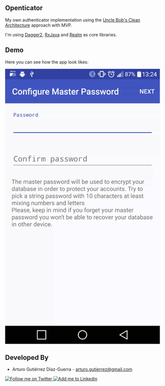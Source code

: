 Openticator
------------

My own authenticator implementation using the [Uncle Bob's Clean Architecture](http://blog.8thlight.com/uncle-bob/2012/08/13/the-clean-architecture.html) approach with MVP.

I'm using [Dagger2](http://google.github.io/dagger/), [RxJava](https://github.com/ReactiveX/RxJava) and [Realm](https://realm.io/docs/java/latest/) as core libraries.

Demo
------------

Here you can see how the app look likes:

![Demo][1]

Developed By
------------

* Arturo Gutiérrez Díaz-Guerra - <arturo.gutierrez@gmail.com>

<a href="https://twitter.com/arturogdg">
  <img alt="Follow me on Twitter" src="https://g.twimg.com/dev/documentation/image/Twitter_logo_blue_48.png" />
</a>
<a href="http://www.linkedin.com/in/arturogutierrezdiazguerra">
  <img alt="Add me to Linkedin" src="https://static.licdn.com/scds/common/u/images/logos/favicons/v1/favicon.ico" />
</a>

[1]: ./art/demo.gif

